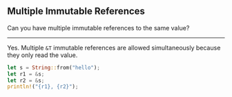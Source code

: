 ## Multiple Immutable References

Can you have multiple immutable references to the same value?

---

Yes. Multiple `&T` immutable references are allowed simultaneously because they only read the value.

```rust
let s = String::from("hello");
let r1 = &s;
let r2 = &s;
println!("{r1}, {r2}");
```


